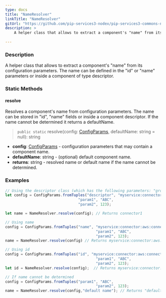 ```yaml
---
type: docs
title: "NameResolver"
linkTitle: "NameResolver"
gitUrl: "https://github.com/pip-services3-nodex/pip-services3-commons-nodex"
description: > 
    A helper class that allows to extract a component's "name" from its configuration parameters.
    
---
```

### Description
A helper class that allows to extract a component's "name" from its configuration parameters.
The name can be defined in the "id" or "name" parameters or inside a component of type descriptor.

### Static Methods

#### resolve
Resolves a component's name from configuration parameters.
The name can be stored in "id", "name" fields or inside a component descriptor.
If the name cannot be determined it returns a defaultName.

> `public static` resolve(config: [ConfigParams](../config_params), defaultName: string = null): string

- **config**: [ConfigParams](../config_params) - configuration parameters that may contain a component name.
- **defaultName**: string - (optional) default component name.
- **returns**: string - resolved name or default name if the name cannot be determined.

### Examples

```typescript
// Using the descriptor class (which has the following parameters: "group", "type", "kind", "name", "version") will extract the value of the "name" parameter.
let config = ConfigParams.fromTuples("descriptor", "myservice:connector:aws:connector1:1.0",
                                 "param1", "ABC",
                                 "param2", 123);

let name = NameResolver.resolve(config); // Returns connector1

// Using name
config = ConfigParams.fromTuples("name", "myservice:connector:aws:connector1:1.0",
                                         "param1", "ABC",
                                         "param2", 123); 
name = NameResolver.resolve(config) // Returns myservice:connector:aws:connector1:1.0

// Using id
config = ConfigParams.fromTuples("id", "myservice:connector:aws:connector1:1.0",
                                         "param1", "ABC",
                                         "param2", 123);
let id = NameResolver.resolve(config);  // Returns myservice:connector:aws:connector1:1.0

// If name cannot be determined
config = ConfigParams.fromTuples("param1", "ABC",
                                         "param2", 123);
name = NameResolver.resolve(config,"default name"); // Returns "default name"
```
